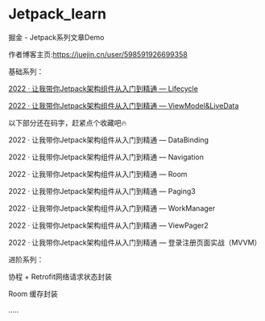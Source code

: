 # Jetpack_learn
掘金 - Jetpack系列文章Demo

作者博客主页:https://juejin.cn/user/598591926699358

基础系列：

[2022 · 让我带你Jetpack架构组件从入门到精通 — Lifecycle](https://juejin.cn/post/7110008681252536327)

[2022 · 让我带你Jetpack架构组件从入门到精通 — ViewModel&LiveData](https://juejin.cn/post/7111600906465968165)

以下部分还在码字，赶紧点个收藏吧🔥

2022 · 让我带你Jetpack架构组件从入门到精通 — DataBinding

2022 · 让我带你Jetpack架构组件从入门到精通 — Navigation

2022 · 让我带你Jetpack架构组件从入门到精通 — Room

2022 · 让我带你Jetpack架构组件从入门到精通 — Paging3

2022 · 让我带你Jetpack架构组件从入门到精通 — WorkManager

2022 · 让我带你Jetpack架构组件从入门到精通 — ViewPager2

2022 · 让我带你Jetpack架构组件从入门到精通 — 登录注册页面实战（MVVM）

进阶系列：

协程 + Retrofit网络请求状态封装

Room 缓存封装

.....


